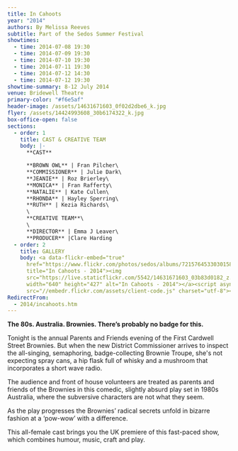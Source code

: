 ```yaml
---
title: In Cahoots
year: "2014"
authors: By Melissa Reeves
subtitle: Part of the Sedos Summer Festival
showtimes:
  - time: 2014-07-08 19:30
  - time: 2014-07-09 19:30
  - time: 2014-07-10 19:30
  - time: 2014-07-11 19:30
  - time: 2014-07-12 14:30
  - time: 2014-07-12 19:30
showtime-summary: 8-12 July 2014
venue: Bridewell Theatre
primary-color: "#f6e5af"
header-image: /assets/14631671603_0f02d2dbe6_k.jpg
flyer: /assets/14424993608_30b6174322_k.jpg
box-office-open: false
sections:
  - order: 1
    title: CAST & CREATIVE TEAM
    body: |-
      **CAST**

      **BROWN OWL** | Fran Pilcher\
      **COMMISSIONER** | Julie Dark\
      **JEANIE** | Roz Brierley\
      **MONICA** | Fran Rafferty\
      **NATALIE** | Kate Cullen\
      **RHONDA** | Hayley Sperring\
      **RUTH** | Kezia Richards\
      \
      **CREATIVE TEAM**\
      \
      **DIRECTOR** | Emma J Leaver\
      **PRODUCER** |Clare Harding
  - order: 2
    title: GALLERY
    body: <a data-flickr-embed="true"
      href="https://www.flickr.com/photos/sedos/albums/72157645330301582"
      title="In Cahoots - 2014"><img
      src="https://live.staticflickr.com/5542/14631671603_03b83d0182_z.jpg"
      width="640" height="427" alt="In Cahoots - 2014"></a><script async
      src="//embedr.flickr.com/assets/client-code.js" charset="utf-8"></script>
RedirectFrom:
  - 2014/incahoots.htm
---
```

**The 80s. Australia. Brownies. There’s probably no badge for this.**

Tonight is the annual Parents and Friends evening of the First Cardwell Street Brownies. But when the new District Commissioner arrives to inspect the all-singing, semaphoring, badge-collecting Brownie Troupe, she's not expecting spray cans, a hip flask full of whisky and a mushroom that incorporates a short wave radio.

The audience and front of house volunteers are treated as parents and friends of the Brownies in this comedic, slightly absurd play set in 1980s Australia, where the subversive characters are not what they seem.

As the play progresses the Brownies’ radical secrets unfold in bizarre fashion at a ‘pow-wow’ with a difference.

This all-female cast brings you the UK premiere of this fast-paced show, which combines humour, music, craft and play.